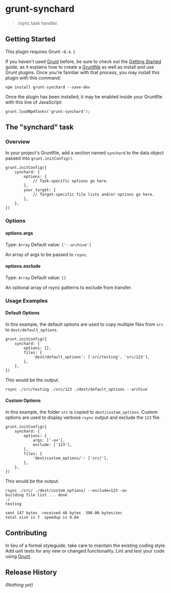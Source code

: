 # grunt-synchard

> rsync task handler.

## Getting Started
This plugin requires Grunt `~0.4.1`

If you haven't used [Grunt](http://gruntjs.com/) before, be sure to check out the [Getting Started](http://gruntjs.com/getting-started) guide, as it explains how to create a [Gruntfile](http://gruntjs.com/sample-gruntfile) as well as install and use Grunt plugins. Once you're familiar with that process, you may install this plugin with this command:

    npm install grunt-synchard --save-dev

Once the plugin has been installed, it may be enabled inside your Gruntfile with this line of JavaScript:

    grunt.loadNpmTasks('grunt-synchard');

## The "synchard" task

### Overview
In your project's Gruntfile, add a section named `synchard` to the data object passed into `grunt.initConfig()`.

    grunt.initConfig({
        synchard: {
            options: {
                // Task-specific options go here.
            },
            your_target: {
                // Target-specific file lists and/or options go here.
            },
        },
    })

### Options

#### options.args
Type: `Array`
Default value: `['--archive']`

An array of args to be passed to `rsync`.

#### options.exclude
Type: `Array`
Default value: `[]`

An optional array of rsync patterns to exclude from transfer.

### Usage Examples

#### Default Options
In this example, the default options are used to copy multiple files from `src` to `dest/default_options`.

    grunt.initConfig({
        synchard: {
            options: {},
            files: {
                'dest/default_options': ['src/testing', 'src/123'],
            },
        },
    })
    
This would be the output.

    rsync ./src/testing ./src/123 ./dest/default_options --archive

#### Custom Options
In this example, the folder `src` is copied to `dest/custom_options`.  Custom options are used to display verbose `rsync` output and exclude the `123` file.

    grunt.initConfig({
        synchard: {
            options: {
                args: ['-av'],
                exclude: ['123'],
            },
            files: {
                'dest/custom_options/': ['src/'],
            },
        },
    })

This would be the output.

    rsync ./src/ ./dest/custom_options/ --exclude=123 -av
    building file list ... done
    ./
    testing
    
    sent 147 bytes  received 48 bytes  390.00 bytes/sec
    total size is 7  speedup is 0.04

## Contributing
In lieu of a formal styleguide, take care to maintain the existing coding style. Add unit tests for any new or changed functionality. Lint and test your code using [Grunt](http://gruntjs.com/).

## Release History
_(Nothing yet)_
